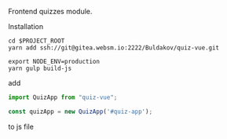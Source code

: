 Frontend quizzes module. 

Installation

```
cd $PROJECT_ROOT
yarn add ssh://git@gitea.websm.io:2222/Buldakov/quiz-vue.git
```

```
export NODE_ENV=production
yarn gulp build-js
```

add
```js
import QuizApp from "quiz-vue";

const quizApp = new QuizApp('#quiz-app');
```
to js file

